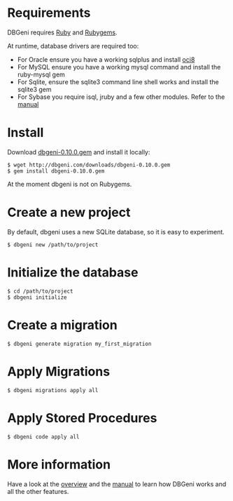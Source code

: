 # Requirements

DBGeni requires [Ruby](http://rubylang.org) and [Rubygems](http://rubygems.org). 

At runtime, database drivers are required too:

 * For Oracle ensure you have a working sqlplus and install [oci8](http://ruby-oci8.rubyforge.org/)
 * For MySQL ensure you have a working mysql command and install the ruby-mysql gem
 * For Sqlite, ensure the sqlite3 command line shell works and install the sqlite3 gem
 * For Sybase you require isql, jruby and a few other modules. Refer to the [manual](/manual.html)

# Install

Download [dbgeni-0.10.0.gem](/downloads/dbgeni-0.10.0.gem) and install it locally: 

    $ wget http://dbgeni.com/downloads/dbgeni-0.10.0.gem
    $ gem install dbgeni-0.10.0.gem

At the moment dbgeni is not on Rubygems.

# Create a new project

By default, dbgeni uses a new SQLite database, so it is easy to experiment.

    $ dbgeni new /path/to/project

# Initialize the database 

    $ cd /path/to/project
    $ dbgeni initialize

# Create a migration

    $ dbgeni generate migration my_first_migration

# Apply Migrations

    $ dbgeni migrations apply all

# Apply Stored Procedures

    $ dbgeni code apply all

# More information

Have a look at the [overview](/overview.html) and the [manual](/manual.html) to learn how DBGeni works and all the other features.